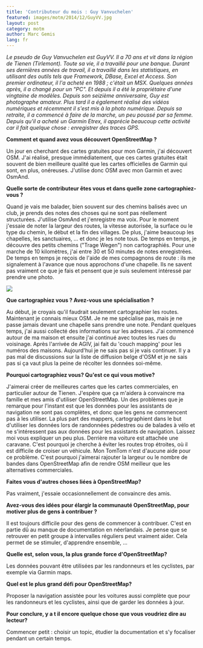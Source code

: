 ```yaml
---
title: 'Contributeur du mois : Guy Vanvuchelen'
featured: images/motm/2014/12/GuyVV.jpg
layout: post
category: motm
author: Marc Gemis
lang: fr
---
```


_Le pseudo de Guy Vanvuchelen est GuyVV.  Il a 70 ans et vit dans la région de Tienen (Tirlemont). Toute sa vie, il a travaillé pour une banque. Durant ses dernières années de travail, il a travaillé dans les statistiques, en utilisant des outils tels que Framework, DBase, Excel et Access. Son premier ordinateur, il l'a acheté en 1988 ; c'était un MSX. Quelques années après, il a changé pour un "PC". Et depuis il a été le propriétaire d'une vingtaine de modèles. Depuis son seizième anniversaire, Guy est photographe amateur. Plus tard il a également réalisé des vidéos numériques et récemment il s'est mis à la photo numérique. Depuis sa retraite, il a commencé à faire de la marche, un peu poussé par sa femme. Depuis qu'il a acheté un Garmin Etrex, il apprécie beaucoup cette activité car il fait quelque chose : enregistrer des traces GPS._

**Comment et quand avez vous découvert OpenStreetMap ?**

Un jour en cherchant des cartes gratuites pour mon Garmin, j'ai découvert OSM. J'ai réalisé, presque immédiatement, que ces cartes gratuites était souvent de bien meilleure qualité que les cartes officielles de Garmin qui sont, en plus, onéreuses. J'utilise donc OSM avec mon Garmin et avec OsmAnd.

**Quelle sorte de contributeur êtes vous et dans quelle zone cartographiez-vous ?**

Quand je vais me balader, bien souvent sur des chemins balisés avec un club, je prends des notes des choses qui ne sont pas réellement structurées. J'utilise OsmAnd et j'enregistre ma voix. Pour le moment j'essaie de noter la largeur des routes, la vitesse autorisée, la surface ou le type du chemin, le début et la fin des villages. De plus, j'aime beaucoup les chapelles, les sanctuaires, ...  et donc je les note tous. De temps en temps, je découvre des petits chemins ("Trage Wegen") non cartographiés. Pour une marche de 10 kilomètres, j'ai entre 30 et 50 minutes de notes enregistrées. De temps en temps je reçois de l'aide de mes compagnons de route : ils me signalement à l'avance que nous approchons d'une chapelle. Ils ne savent pas vraiment ce que je fais et pensent que je suis seulement intéressé par prendre une photo.

<img src="{{ site.baseurl }}/assets/images/motm/2014/12/Kapelletje_GuyVV.png"/>

**Que cartographiez vous ? Avez-vous une spécialisation ?**

Au début, je croyais qu'il faudrait seulement cartographier les routes. Maintenant je connais mieux OSM. Je ne me spécialise pas, mais je ne passe jamais devant une chapelle sans prendre une note. Pendant quelques temps, j'ai aussi collecté des informations sur les adresses. J'ai commencé autour de ma maison et ensuite j'ai continué avec toutes les rues du voisinage. Après l'arrivée de AGIV, jai fait du 'couch mapping' pour les numéros des maisons. Aujourd'hui je ne sais pas si je vais continuer. Il y a pas mal de discussions sur la liste de diffusion belge d'OSM et je ne sais pas si ça vaut plus la peine de récolter les données soi-même.

**Pourquoi cartographiez vous? Qu'est ce qui vous motive?**

J'aimerai créer de meilleures cartes que les cartes commerciales, en particulier autour de Tienen. J'espère que ça m'aidera à convaincre ma famille et mes amis d'utiliser OpenStreetMap. Un des problèmes que je remarque pour l'instant est que les données pour les assistants de navigation ne sont pas complètes, et donc que les gens ne commencent pas à les utiliser. La plus part des mappers, cartographient dans le but d'utiliser les données lors de randonnées pédestres ou de balades à vélo et ne s'intéressent pas aux données pour les assistants de navigation. Laissez moi vous expliquer un peu plus. Derrière ma voiture est attachée une caravane. C'est pourquoi je cherche à éviter les routes trop étroites, où il est difficile de croiser un véhicule. Mon TomTom n'est d'aucune aide pour ce problème. C'est pourquoi j'aimerai rajouter la largeur ou le nombre de bandes dans OpenStreetMap afin de rendre OSM meilleur que les alternatives commerciales.

**Faites vous d'autres choses liées à OpenStreetMap?**

Pas vraiment, j'essaie occasionnellement de convaincre des amis.

**Avez-vous des idées pour élargir la communauté OpenStreetMap, pour motiver plus de gens à contribuer ?**

Il est toujours difficile pour des gens de commencer à contribuer. C'est en partie dû au manque de documentation en néerlandais. Je pense que se retrouver en petit groupe à intervalles réguliers peut vraiment aider. Cela permet de se stimuler, d'apprendre ensemble, ...

**Quelle est, selon vous, la plus grande force d'OpenStreetMap?**

Les données pouvant être utilisées par les randonneurs et les cyclistes, par exemple via Garmin maps.

**Quel est le plus grand défi pour OpenStreetMap?**

Proposer la navigation assistée pour les voitures aussi complète que pour les randonneurs et les cyclistes, ainsi que de garder les données à jour.

**Pour conclure, y a t il encore quelque chose que vous voudriez dire au lecteur?**

Commencer petit : choisir un topic, étudier la documentation et s'y focaliser pendant un certain temps.
